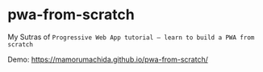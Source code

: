 # pwa-from-scratch
My Sutras of `Progressive Web App tutorial – learn to build a PWA from scratch`

Demo: https://mamorumachida.github.io/pwa-from-scratch/
